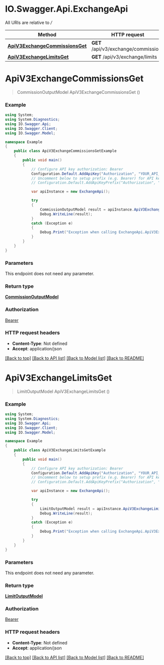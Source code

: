 # IO.Swagger.Api.ExchangeApi

All URIs are relative to */*

Method | HTTP request | Description
------------- | ------------- | -------------
[**ApiV3ExchangeCommissionsGet**](ExchangeApi.md#apiv3exchangecommissionsget) | **GET** /api/v3/exchange/commissions | 
[**ApiV3ExchangeLimitsGet**](ExchangeApi.md#apiv3exchangelimitsget) | **GET** /api/v3/exchange/limits | 

<a name="apiv3exchangecommissionsget"></a>
# **ApiV3ExchangeCommissionsGet**
> CommissionOutputModel ApiV3ExchangeCommissionsGet ()



### Example
```csharp
using System;
using System.Diagnostics;
using IO.Swagger.Api;
using IO.Swagger.Client;
using IO.Swagger.Model;

namespace Example
{
    public class ApiV3ExchangeCommissionsGetExample
    {
        public void main()
        {
            // Configure API key authorization: Bearer
            Configuration.Default.AddApiKey("Authorization", "YOUR_API_KEY");
            // Uncomment below to setup prefix (e.g. Bearer) for API key, if needed
            // Configuration.Default.AddApiKeyPrefix("Authorization", "Bearer");

            var apiInstance = new ExchangeApi();

            try
            {
                CommissionOutputModel result = apiInstance.ApiV3ExchangeCommissionsGet();
                Debug.WriteLine(result);
            }
            catch (Exception e)
            {
                Debug.Print("Exception when calling ExchangeApi.ApiV3ExchangeCommissionsGet: " + e.Message );
            }
        }
    }
}
```

### Parameters
This endpoint does not need any parameter.

### Return type

[**CommissionOutputModel**](CommissionOutputModel.md)

### Authorization

[Bearer](../README.md#Bearer)

### HTTP request headers

 - **Content-Type**: Not defined
 - **Accept**: application/json

[[Back to top]](#) [[Back to API list]](../README.md#documentation-for-api-endpoints) [[Back to Model list]](../README.md#documentation-for-models) [[Back to README]](../README.md)
<a name="apiv3exchangelimitsget"></a>
# **ApiV3ExchangeLimitsGet**
> LimitOutputModel ApiV3ExchangeLimitsGet ()



### Example
```csharp
using System;
using System.Diagnostics;
using IO.Swagger.Api;
using IO.Swagger.Client;
using IO.Swagger.Model;

namespace Example
{
    public class ApiV3ExchangeLimitsGetExample
    {
        public void main()
        {
            // Configure API key authorization: Bearer
            Configuration.Default.AddApiKey("Authorization", "YOUR_API_KEY");
            // Uncomment below to setup prefix (e.g. Bearer) for API key, if needed
            // Configuration.Default.AddApiKeyPrefix("Authorization", "Bearer");

            var apiInstance = new ExchangeApi();

            try
            {
                LimitOutputModel result = apiInstance.ApiV3ExchangeLimitsGet();
                Debug.WriteLine(result);
            }
            catch (Exception e)
            {
                Debug.Print("Exception when calling ExchangeApi.ApiV3ExchangeLimitsGet: " + e.Message );
            }
        }
    }
}
```

### Parameters
This endpoint does not need any parameter.

### Return type

[**LimitOutputModel**](LimitOutputModel.md)

### Authorization

[Bearer](../README.md#Bearer)

### HTTP request headers

 - **Content-Type**: Not defined
 - **Accept**: application/json

[[Back to top]](#) [[Back to API list]](../README.md#documentation-for-api-endpoints) [[Back to Model list]](../README.md#documentation-for-models) [[Back to README]](../README.md)
